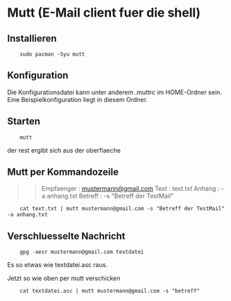 # Mutt (E-Mail client fuer die shell)

## Installieren

``` 
    sudo pacman -Syu mutt 
```

## Konfiguration

Die Konfigurationsdatei kann unter anderem .muttrc im HOME-Ordner sein. 
Eine Beispielkonfiguration liegt in diesem Ordner.

## Starten

```
    mutt
```

der rest ergibt sich aus der oberflaeche

## Mutt per Kommandozeile

>>   Empfaenger  : mustermann@gmail.com 
>>   Text        : text.txt 
>>   Anhang      : -a anhang.txt 
>>   Betreff     : -s "Betreff der TestMail" 

```
    cat text.txt | mutt mustermann@gmail.com -s "Betreff der TestMail" -a anhang.txt 
```

## Verschluesselte Nachricht

```
    gpg -aesr mustermann@gmail.com textdatei
```

Es so etwas wie textdatei.asc raus. 

Jetzt so wie oben per mutt verschicken

```
    cat textdatei.asc | mutt mustermann@gmail.com -s "betreff"
```


